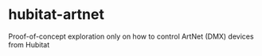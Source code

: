 # hubitat-artnet
Proof-of-concept exploration only on how to control ArtNet (DMX) devices from Hubitat
